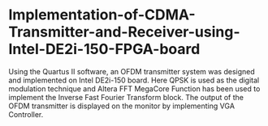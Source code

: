# Implementation-of-CDMA-Transmitter-and-Receiver-using-Intel-DE2i-150-FPGA-board
Using the Quartus II software, an OFDM transmitter system was designed and implemented on Intel DE2i-150 board. Here QPSK is used as the digital modulation technique and Altera FFT MegaCore Function has been used to implement the Inverse Fast Fourier Transform block. The output of the OFDM transmitter is displayed on the monitor by implementing VGA Controller.
